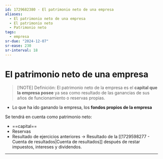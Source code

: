 ```yaml
---
id: 1729682380 - El patrimonio neto de una empresa
aliases:
  - El patrimonio neto de una empresa
  - El patrimonio neto
  - Patrimonio neto
tags:
  - empresa
sr-due: "2024-12-07"
sr-ease: 230
sr-interval: 18
---
```

# El patrimonio neto de una empresa

> [!NOTE] Definición: 
> El patrimonio neto de la empresa es el **capital que la empresa posee** ya sea como resultado de las ganancias de sus años de funcionamiento o reservas propias. 

+ Lo que ha ido ganando la empresa, los **fondos propios de la empresa**

Se tendrá en cuenta como patrimonio neto:
+ ==capital==
+ Reservas 
+ Resultado de ejercicios anteriores → Resultado de la [[1729598277 - Cuenta de resultados|Cuenta de resultados]] después de restar impuestos, intereses y dividendos.

***
